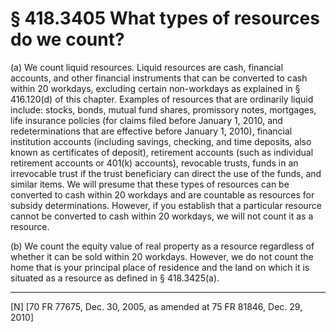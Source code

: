 # § 418.3405   What types of resources do we count?

(a) We count liquid resources. Liquid resources are cash, financial accounts, and other financial instruments that can be converted to cash within 20 workdays, excluding certain non-workdays as explained in § 416.120(d) of this chapter. Examples of resources that are ordinarily liquid include: stocks, bonds, mutual fund shares, promissory notes, mortgages, life insurance policies (for claims filed before January 1, 2010, and redeterminations that are effective before January 1, 2010), financial institution accounts (including savings, checking, and time deposits, also known as certificates of deposit), retirement accounts (such as individual retirement accounts or 401(k) accounts), revocable trusts, funds in an irrevocable trust if the trust beneficiary can direct the use of the funds, and similar items. We will presume that these types of resources can be converted to cash within 20 workdays and are countable as resources for subsidy determinations. However, if you establish that a particular resource cannot be converted to cash within 20 workdays, we will not count it as a resource.


(b) We count the equity value of real property as a resource regardless of whether it can be sold within 20 workdays. However, we do not count the home that is your principal place of residence and the land on which it is situated as a resource as defined in § 418.3425(a).



---

[N] [70 FR 77675, Dec. 30, 2005, as amended at 75 FR 81846, Dec. 29, 2010]




